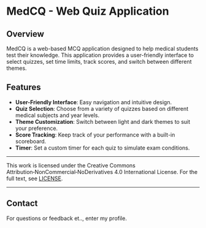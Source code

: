 # MedCQ - Web Quiz Application

## Overview

MedCQ is a web-based MCQ application designed to help medical students test their knowledge. This application provides a user-friendly interface to select quizzes, set time limits, track scores, and switch between different themes.

## Features

- **User-Friendly Interface**: Easy navigation and intuitive design.
- **Quiz Selection**: Choose from a variety of quizzes based on different medical subjects and year levels.
- **Theme Customization**: Switch between light and dark themes to suit your preference.
- **Score Tracking**: Keep track of your performance with a built-in scoreboard.
- **Timer**: Set a custom timer for each quiz to simulate exam conditions.

---

This work is licensed under the Creative Commons Attribution‑NonCommercial‑NoDerivatives 4.0 International License.
For the full text, see [LICENSE](https://creativecommons.org/licenses/by-nc-nd/4.0/legalcode).

---
## Contact

For questions or feedback et.., enter my profile.
